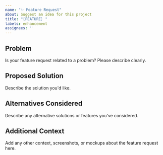 ```yaml
---
name: "✨ Feature Request"
about: Suggest an idea for this project
title: "[FEATURE] "
labels: enhancement
assignees: ''
---
```


## Problem
Is your feature request related to a problem? Please describe clearly.

## Proposed Solution
Describe the solution you'd like.

## Alternatives Considered
Describe any alternative solutions or features you've considered.

## Additional Context
Add any other context, screenshots, or mockups about the feature request here.
